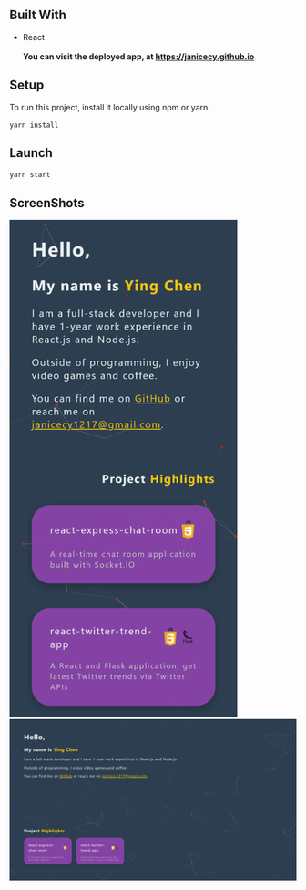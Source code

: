 ## Built With
- React<br /><br />
__You can visit the deployed app, at https://janicecy.github.io__
## Setup
To run this project, install it locally using npm or yarn:
```
yarn install
```
## Launch
```
yarn start
```
## ScreenShots

<img src="https://github.com/JANICECY/janicecy.github.io/blob/master/src/demo/mobile.png" width=400/>
<img src="https://github.com/JANICECY/janicecy.github.io/blob/master/src/demo/desktop.png"/>
